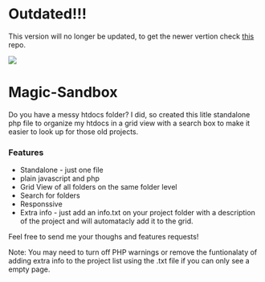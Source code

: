 # Outdated!!!
This version will no longer be updated, to get the newer vertion check [this](https://github.com/Mario-Duarte/Smart-Sandbox) repo.

<a href="https://www.buymeacoffee.com/marioduarte"><img src="https://img.buymeacoffee.com/button-api/?text=Buy me a Coffee&emoji=&slug=marioduarte&button_colour=FF5F5F&font_colour=ffffff&font_family=Lato&outline_colour=000000&coffee_colour=FFDD00"></a><br/>

# Magic-Sandbox

Do you have a messy htdocs folder? 
I did, so created this litle standalone php file to organize my htdocs in a grid view with a search box to make it easier to look up for those old projects.

### Features
 
 - Standalone -  just one file
 - plain javascript and php
 - Grid View of all folders on the same folder level
 - Search for folders
 - Responssive
 - Extra info - just add an info.txt on your project folder with a description of the project and will automatacly add it to the grid.
 
Feel free to send me your thoughs and features requests!

Note: You may need to turn off PHP warnings or remove the funtionalaty of adding extra info to the project list using the .txt file if you can only see a empty page.
